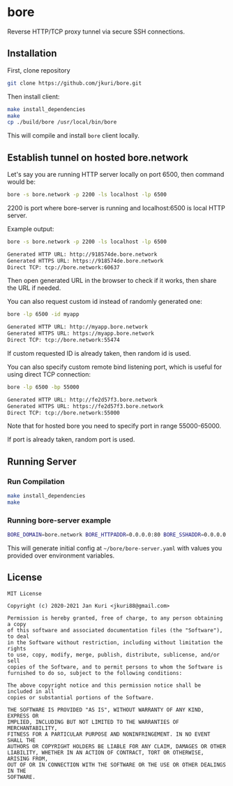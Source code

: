 # bore

Reverse HTTP/TCP proxy tunnel via secure SSH connections.

## Installation

First, clone repository

```sh
git clone https://github.com/jkuri/bore.git
```

Then install client:

```sh
make install_dependencies
make
cp ./build/bore /usr/local/bin/bore
```

This will compile and install `bore` client locally.

## Establish tunnel on hosted bore.network

Let's say you are running HTTP server locally on port 6500, then command would be:

```sh
bore -s bore.network -p 2200 -ls localhost -lp 6500
```

2200 is port where bore-server is running and localhost:6500 is local HTTP server.

Example output:

```sh
bore -s bore.network -p 2200 -ls localhost -lp 6500

Generated HTTP URL: http://918574de.bore.network
Generated HTTPS URL: https://918574de.bore.network
Direct TCP: tcp://bore.network:60637
```

Then open generated URL in the browser to check if it works, then share the URL if needed.

You can also request custom id instead of randomly generated one:

```sh
bore -lp 6500 -id myapp

Generated HTTP URL: http://myapp.bore.network
Generated HTTPS URL: https://myapp.bore.network
Direct TCP: tcp://bore.network:55474
```

If custom requested ID is already taken, then random id is used.

You can also specify custom remote bind listening port, which is useful for using direct TCP connection:

```sh
bore -lp 6500 -bp 55000

Generated HTTP URL: http://fe2d57f3.bore.network
Generated HTTPS URL: https://fe2d57f3.bore.network
Direct TCP: tcp://bore.network:55000
```

Note that for hosted bore you need to specify port in range 55000-65000.

If port is already taken, random port is used.

## Running Server

### Run Compilation

```sh
make install_dependencies
make
```

### Running bore-server example

```sh
BORE_DOMAIN=bore.network BORE_HTTPADDR=0.0.0.0:80 BORE_SSHADDR=0.0.0.0:2200 ./build/bore-server
```

This will generate initial config at `~/bore/bore-server.yaml` with values you provided over environment variables.

## License

```license
MIT License

Copyright (c) 2020-2021 Jan Kuri <jkuri88@gmail.com>

Permission is hereby granted, free of charge, to any person obtaining a copy
of this software and associated documentation files (the "Software"), to deal
in the Software without restriction, including without limitation the rights
to use, copy, modify, merge, publish, distribute, sublicense, and/or sell
copies of the Software, and to permit persons to whom the Software is
furnished to do so, subject to the following conditions:

The above copyright notice and this permission notice shall be included in all
copies or substantial portions of the Software.

THE SOFTWARE IS PROVIDED "AS IS", WITHOUT WARRANTY OF ANY KIND, EXPRESS OR
IMPLIED, INCLUDING BUT NOT LIMITED TO THE WARRANTIES OF MERCHANTABILITY,
FITNESS FOR A PARTICULAR PURPOSE AND NONINFRINGEMENT. IN NO EVENT SHALL THE
AUTHORS OR COPYRIGHT HOLDERS BE LIABLE FOR ANY CLAIM, DAMAGES OR OTHER
LIABILITY, WHETHER IN AN ACTION OF CONTRACT, TORT OR OTHERWISE, ARISING FROM,
OUT OF OR IN CONNECTION WITH THE SOFTWARE OR THE USE OR OTHER DEALINGS IN THE
SOFTWARE.
```
